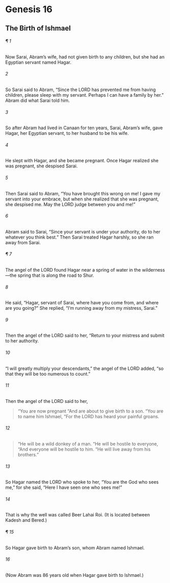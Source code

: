 # Genesis 16
## The Birth of Ishmael
###### ¶ 1
Now Sarai, Abram’s wife, had not given birth to any children, but she had an Egyptian servant named Hagar.
###### 2
So Sarai said to Abram, “Since the LORD has prevented me from having children, please sleep with my servant. Perhaps I can have a family by her.” Abram did what Sarai told him.
###### 3
So after Abram had lived in Canaan for ten years, Sarai, Abram’s wife, gave Hagar, her Egyptian servant, to her husband to be his wife.
###### 4
He slept with Hagar, and she became pregnant. Once Hagar realized she was pregnant, she despised Sarai.
###### 5
Then Sarai said to Abram, “You have brought this wrong on me! I gave my servant into your embrace, but when she realized that she was pregnant, she despised me. May the LORD judge between you and me!”
###### 6
Abram said to Sarai, “Since your servant is under your authority, do to her whatever you think best.” Then Sarai treated Hagar harshly, so she ran away from Sarai.
###### ¶ 7
The angel of the LORD found Hagar near a spring of water in the wilderness—the spring that is along the road to Shur.
###### 8
He said, “Hagar, servant of Sarai, where have you come from, and where are you going?” She replied, “I’m running away from my mistress, Sarai.”
###### 9
Then the angel of the LORD said to her, “Return to your mistress and submit to her authority.
###### 10
“I will greatly multiply your descendants,” the angel of the LORD added, “so that they will be too numerous to count.”
###### 11
Then the angel of the LORD said to her,
> “You are now pregnant
> “And are about to give birth to a son.
> “You are to name him Ishmael,
> “For the LORD has heard your painful groans.
###### 12
> “He will be a wild donkey of a man.
> “He will be hostile to everyone,
> “And everyone will be hostile to him.
> “He will live away from his brothers.”
###### 13
So Hagar named the LORD who spoke to her, “You are the God who sees me,” for she said, “Here I have seen one who sees me!”
###### 14
That is why the well was called Beer Lahai Roi. (It is located between Kadesh and Bered.)
###### ¶ 15
So Hagar gave birth to Abram’s son, whom Abram named Ishmael.
###### 16
(Now Abram was 86 years old when Hagar gave birth to Ishmael.)
